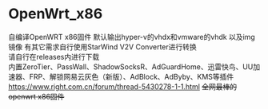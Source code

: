 # OpenWrt_x86
自编译OpenWRT x86固件 默认输出hyper-v的vhdx和vmware的vhdk 以及img镜像 有其它需求自行使用StarWind V2V Converter进行转换  
请自行在releases内进行下载  
内置ZeroTier、PassWall、ShadowSocksR、AdGuardHome、迅雷快鸟、UU加速器、FRP、解锁网易云灰色（新版）、AdBlock、AdByby、KMS等插件
https://www.right.com.cn/forum/thread-5430278-1-1.html
~~全网最棒的openwrt x86固件~~

